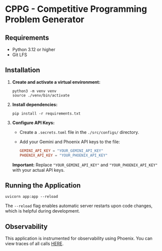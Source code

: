# CPPG - Competitive Programming Problem Generator

## Requirements

- Python 3.12 or higher
- Git LFS

## Installation

1.  **Create and activate a virtual environment:**

    ```console
    python3 -m venv venv
    source ./venv/bin/activate
    ```
2.  **Install dependencies:**

    ```console
    pip install -r requirements.txt
    ```
3.  **Configure API Keys:**

    *   Create a `.secrets.toml` file in the `./src/configs/` directory.
    *   Add your Gemini and Phoenix API keys to the file:

        ```toml
        GEMINI_API_KEY = "YOUR_GEMINI_API_KEY"
        PHOENIX_API_KEY = "YOUR_PHOENIX_API_KEY"
        ```

    **Important:** Replace `"YOUR_GEMINI_API_KEY"` and `"YOUR_PHOENIX_API_KEY"` with your actual API keys.

## Running the Application

```console
uvicorn app:app --reload
```
The `--reload` flag enables automatic server restarts upon code changes, which is helpful during development.

## Observability

This application is instrumented for observability using Phoenix. You can view traces of all calls [HERE](https://app.phoenix.arize.com/).